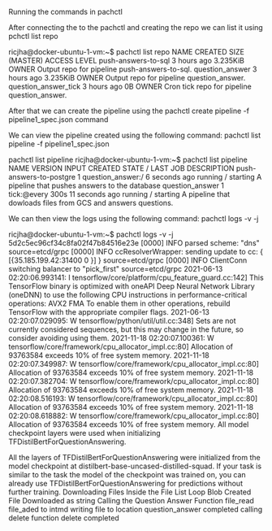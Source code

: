 Running the commands in pachctl

After connecting the to the pachctl and creating the repo we can list it using pchctl list repo


ricjha@docker-ubuntu-1-vm:~$ pachctl list repo
NAME                 CREATED     SIZE (MASTER) ACCESS LEVEL
push-answers-to-sql  3 hours ago 3.235KiB      OWNER        Output repo for pipeline push-answers-to-sql.
question_answer      3 hours ago 3.235KiB      OWNER        Output repo for pipeline question_answer.
question_answer_tick 3 hours ago 0B            OWNER        Cron tick repo for pipeline question_answer.


After that we can create the pipeline using the pachctl create pipeline -f pipeline1_spec.json command

We can view the pipeline created using the following command: pachctl list pipeline -f pipeline1_spec.json

pachctl list pipeline
ricjha@docker-ubuntu-1-vm:~$ pachctl list pipeline
NAME                VERSION INPUT             CREATED        STATE / LAST JOB   DESCRIPTION
push-answers-to-postgre 1       question_answer:/ 6 seconds ago  running / starting A pipeline that pushes answers to the database
question_answer     1       tick:@every 300s  11 seconds ago running / starting A pipeline that dowloads files from GCS and answers questions.

We can then view the logs using the following command: pachctl logs -v -j

ricjha@docker-ubuntu-1-vm:~$ pachctl logs -v -j 5d2c5ec96cf34c8fa02f47b84516e23e
[0000]  INFO parsed scheme: "dns" source=etcd/grpc
[0000]  INFO ccResolverWrapper: sending update to cc: {​​​​​​​[{​​​​​​​35.185.199.42:31400  <nil> 0 <nil>}​​​​​​​] <nil> <nil>}​​​​​​​ source=etcd/grpc
[0000]  INFO ClientConn switching balancer to "pick_first" source=etcd/grpc
2021-06-13 02:20:06.993141: I tensorflow/core/platform/cpu_feature_guard.cc:142] This TensorFlow binary is optimized with oneAPI Deep Neural Network Library (oneDNN) to use the following CPU instructions in performance-critical operations:  AVX2 FMA
To enable them in other operations, rebuild TensorFlow with the appropriate compiler flags.
2021-06-13 02:20:07.029095: W tensorflow/python/util/util.cc:348] Sets are not currently considered sequences, but this may change in the future, so consider avoiding using them.
2021-11-18 02:20:07.100361: W tensorflow/core/framework/cpu_allocator_impl.cc:80] Allocation of 93763584 exceeds 10% of free system memory.
2021-11-18 02:20:07.349987: W tensorflow/core/framework/cpu_allocator_impl.cc:80] Allocation of 93763584 exceeds 10% of free system memory.
2021-11-18 02:20:07.382704: W tensorflow/core/framework/cpu_allocator_impl.cc:80] Allocation of 93763584 exceeds 10% of free system memory.
2021-11-18 02:20:08.516193: W tensorflow/core/framework/cpu_allocator_impl.cc:80] Allocation of 93763584 exceeds 10% of free system memory.
2021-11-18 02:20:08.618882: W tensorflow/core/framework/cpu_allocator_impl.cc:80] Allocation of 93763584 exceeds 10% of free system memory.
All model checkpoint layers were used when initializing TFDistilBertForQuestionAnswering.


All the layers of TFDistilBertForQuestionAnswering were initialized from the model checkpoint at distilbert-base-uncased-distilled-squad.
If your task is similar to the task the model of the checkpoint was trained on, you can already use TFDistilBertForQuestionAnswering for predictions without further training.
Downloading Files
Inside the File List Loop
Blob Created
File Downloaded as string
Calling the Question Answer Function
file_read
file_aded to intmd
writing file to location
question_answer completed
calling delete function
delete completed
